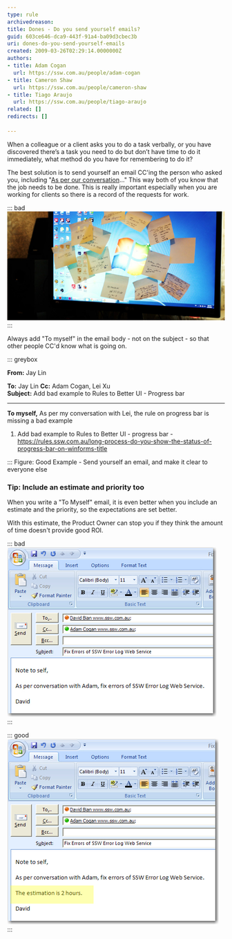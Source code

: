 ```yaml
---
type: rule
archivedreason: 
title: Dones - Do you send yourself emails?
guid: 603ce646-dca9-443f-91a4-ba09d3cbec3b
uri: dones-do-you-send-yourself-emails
created: 2009-03-26T02:29:14.0000000Z
authors:
- title: Adam Cogan
  url: https://ssw.com.au/people/adam-cogan
- title: Cameron Shaw
  url: https://ssw.com.au/people/cameron-shaw
- title: Tiago Araujo
  url: https://ssw.com.au/people/tiago-araujo
related: []
redirects: []

---
```


When a colleague or a client asks you to do a task verbally, or you have discovered there’s a task you need to do but don’t have time to do it immediately, what method do you have for remembering to do it?

The best solution is to send yourself an email CC'ing the person who asked you, including "[As per our conversation](/Pages/DoYouAlwaysSendAnAsPerOurConversationEmail.aspx)..." This way both of you know that the job needs to be done. This is really important especially when you are working for clients so there is a record of the requests for work.

<!--endintro-->


::: bad  
![Figure: Writing yourself a "Post-It Note" is not the best method](postit-screen.jpg)  
:::

Always add "To myself" in the email body - not on the subject - so that other people CC'd know what is going on.


::: greybox

**From:** Jay Lin

**To:** Jay Lin
 **Cc:** Adam Cogan, Lei Xu    
 **Subject:** Add bad example to Rules to Better UI -  Progress bar

-----------

**To myself,** 
As per my conversation with Lei, the rule on progress bar is missing a bad example

1. Add bad example to Rules to Better UI - progress bar - https://rules.ssw.com.au/long-process-do-you-show-the-status-of-progress-bar-on-winforms-title

:::
Figure: Good Example - Send yourself an email, and make it clear to everyone else
### Tip: Include an estimate and priority too 

When you write a "To Myself" email, it is even better when you include an estimate and the priority, so the expectations are set better.

With this estimate, the Product Owner can stop you if they think the amount of time doesn't provide good ROI.


::: bad  
![Figure: Bad Example - Send a task to self without an estimate](EmailWithoutEstimation.JPG)  
:::


::: good  
![Figure: Good Example - Send a task to self with an estimate](EmailWithEstimation.jpg)  
:::
